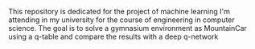 This repository is dedicated for the project of machine learning I'm attending in my university for the course of engineering in computer science. The goal is to solve a gymnasium environment as MountainCar
using a q-table and compare the results with a deep q-network
